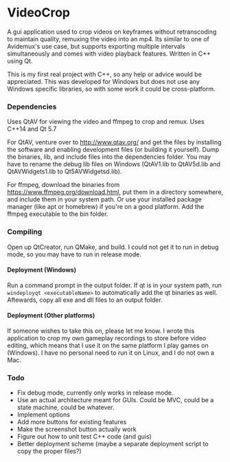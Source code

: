 # VideoCrop

A gui application used to crop videos on keyframes without retranscoding to maintain quality, remuxing the video into an mp4. Its similar to one of Avidemux's use case, but supports exporting multiple intervals simultaneously and comes with video playback features. Written in C++ using Qt.

This is my first real project with C++, so any help or advice would be appreciated. This was developed for Windows but does not use any Windows specific libraries, so with some work it could be cross-platform.

### Dependencies
Uses QtAV for viewing the video and ffmpeg to crop and remux. Uses C++14 and Qt 5.7

For QtAV, venture over to http://www.qtav.org/ and get the files by installing the software and enabling development files (or building it yourself). Dump the binaries, lib, and include files into the dependencies folder. You may have to rename the debug lib files on Windows (QtAV1.lib to QtAV5d.lib and QtAVWidgets1.lib to Qt5AVWidgetsd.lib).

For ffmpeg, download the binaries from https://www.ffmpeg.org/download.html, put them in a directory somewhere, and include them in your system path. Or use your installed package manager (like apt or homebrew) if you're on a good platform. Add the ffmpeg executable to the bin folder.

### Compiling
Open up QtCreator, run QMake, and build. I could not get it to run in debug mode, so you may have to run in release mode.

#### Deployment (Windows)
Run a command prompt in the output folder. If qt is in your system path, run `windeployqt <executableName>` to automatically add the qt binaries as well. Aftewards, copy all exe and dll files to an output folder.

#### Deployment (Other platforms)
If someone wishes to take this on, please let me know. I wrote this application to crop my own gameplay recordings to store before video editing, which means that I use it on the same platform I play games on (Windows). I have no personal need to run it on Linux, and I do not own a Mac.

### Todo
* Fix debug mode, currently only works in release mode.
* Use an actual architecture meant for GUIs. Could be MVC, could be a state machine, could be whatever.
* Implement options
* Add more buttons for existing features
* Make the screenshot button actually work
* Figure out how to unit test C++ code (and guis)
* Better deployment scheme (maybe a separate deployment script to copy the proper files?)
